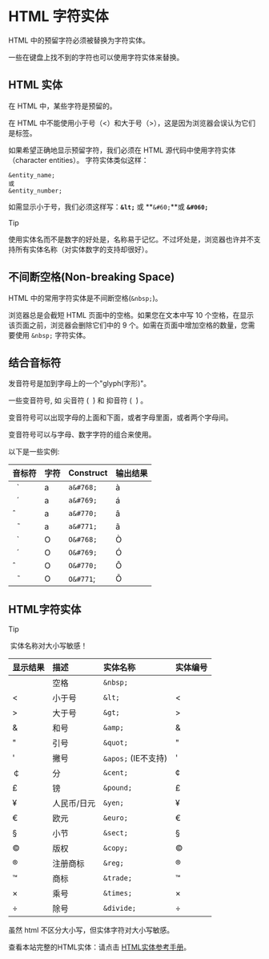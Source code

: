 # HTML 字符实体

HTML 中的预留字符必须被替换为字符实体。

一些在键盘上找不到的字符也可以使用字符实体来替换。

## HTML 实体

在 HTML 中，某些字符是预留的。

在 HTML 中不能使用小于号（<）和大于号（>），这是因为浏览器会误认为它们是标签。

如果希望正确地显示预留字符，我们必须在 HTML 源代码中使用字符实体（character entities）。
字符实体类似这样：

```
&entity_name;
或
&entity_number;
```

如需显示小于号，我们必须这样写：**`&lt;`** 或 **`&#60;`**或 **`&#060;`**

> [!TIP]
> 使用实体名而不是数字的好处是，名称易于记忆。不过坏处是，浏览器也许并不支持所有实体名称（对实体数字的支持却很好）。

## 不间断空格(Non-breaking Space)

HTML 中的常用字符实体是不间断空格(`&nbsp;`)。

浏览器总是会截短 HTML 页面中的空格。如果您在文本中写 10 个空格，在显示该页面之前，浏览器会删除它们中的 9 个。如需在页面中增加空格的数量，您需要使用 `&nbsp;` 字符实体。

## 结合音标符

发音符号是加到字母上的一个"glyph(字形)"。

一些变音符号, 如 尖音符 (  ̀) 和 抑音符 (  ́) 。

变音符号可以出现字母的上面和下面，或者字母里面，或者两个字母间。

变音符号可以与字母、数字字符的组合来使用。

以下是一些实例:

| 音标符 | 字符 | Construct | 输出结果  |
| :------------  | :------------ | :------------ | :------------ |
|    ̀ | a | `a&#768;` | à |
|    ́ | a | `a&#769;` | á |
|  ̂ | a | `a&#770;` | â |
|    ̃ | a | `a&#771;` | ã |
|    ̀ | O | `O&#768;` | Ò |
|    ́ | O | `O&#769;` | Ó |
|  ̂ | O | `O&#770;`| Ô |
|    ̃ | O | `O&#771`; | Õ |
## HTML字符实体

> [!TIP]
> <P> 实体名称对大小写敏感！</P>

| 显示结果 | 描述 | 实体名称 | 实体编号 |
| :------------  | :------------ | :------------ | :------------ |
|   | 空格 | `&nbsp;` |   |
| < | 小于号 | `&lt;` | < |
| > | 大于号 | `&gt;` | > |
| & | 和号 | `&amp;` | & |
| " | 引号 | `&quot;` | " |
| ' | 撇号  | `&apos;` (IE不支持) | ' |
| ￠ | 分 | `&cent;` | ¢ |
| £ | 镑 | `&pound;` | £ |
| ¥ | 人民币/日元 | `&yen;` | ¥ |
| € | 欧元 | `&euro;` | € |
| § | 小节 | `&sect;` | § |
| © | 版权 | `&copy;` | © |
| ® | 注册商标 | `&reg;` | ® |
| ™ | 商标 | `&trade;` | ™ |
| × | 乘号 | `&times;` | × |
| ÷ | 除号 | `&divide;` | ÷ |

虽然 html 不区分大小写，但实体字符对大小写敏感。


查看本站完整的HTML实体：请点击 [HTML实体参考手册](../tags/ref-entities.md "HTML实体参考手册")。

